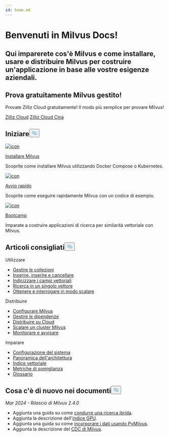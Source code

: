 ```yaml
---
id: home.md
---
```

<div class="doc-h1-wrapper">
<p><h1 class="title">
Benvenuti in Milvus Docs!</h1></p>
<p><h2 class="sub-title">
Qui imparerete cos'è Milvus e come installare, usare e distribuire Milvus per costruire un'applicazione in base alle vostre esigenze aziendali.</h2></p>
</div>
<div class="doc-home-promotion-wrapper">
  <div class="promotion-content">
    <h2 class="promotion-title">Prova gratuitamente Milvus gestito!</h2>
    <p class="promotion-desc">Provate Zilliz Cloud gratuitamente! Il modo più semplice per provare Milvus!</p>
  </div>
  <div class="cta-wrapper">
   <a class="cta-global" href="https://cloud.zilliz.com/signup">Zilliz Cloud</a> <a class="cta-cn" href="https://cloud.zilliz.com.cn/signup">Zilliz Cloud Cina</a></div>
</div>
<h2 id="Get-Started" class="common-anchor-header">Iniziare<button data-href="#Get-Started" class="anchor-icon" translate="no">
      <svg translate="no"
        aria-hidden="true"
        focusable="false"
        height="20"
        version="1.1"
        viewBox="0 0 16 16"
        width="16"
      >
        <path
          fill="#0092E4"
          fill-rule="evenodd"
          d="M4 9h1v1H4c-1.5 0-3-1.69-3-3.5S2.55 3 4 3h4c1.45 0 3 1.69 3 3.5 0 1.41-.91 2.72-2 3.25V8.59c.58-.45 1-1.27 1-2.09C10 5.22 8.98 4 8 4H4c-.98 0-2 1.22-2 2.5S3 9 4 9zm9-3h-1v1h1c1 0 2 1.22 2 2.5S13.98 12 13 12H9c-.98 0-2-1.22-2-2.5 0-.83.42-1.64 1-2.09V6.25c-1.09.53-2 1.84-2 3.25C6 11.31 7.55 13 9 13h4c1.45 0 3-1.69 3-3.5S14.5 6 13 6z"
        ></path>
      </svg>
    </button></h2><div class="card-wrapper">
<div class="start_card_container">
  
   <a href="/docs/it/v2.4.x/install_standalone-docker.md"> <img translate="no" src="/docs/v2.4.x/assets/home_install.svg" alt="icon" />
   </a> <a href="/docs/it/v2.4.x/install_standalone-docker.md"> <p class="link-btn">Installare Milvus</p> </a><p>Scoprite come installare Milvus utilizzando Docker Compose o Kubernetes.</p>
</div>
<div class="start_card_container">
  
   <a href="/docs/it/v2.4.x/quickstart.md"> <img translate="no" src="/docs/v2.4.x/assets/home_quick_start.svg" alt="icon" />
   </a> <a href="/docs/it/v2.4.x/quickstart.md"> <p class="link-btn">Avvio rapido</p> </a><p>Scoprite come eseguire rapidamente Milvus con un codice di esempio.</p>
</div>
<div class="start_card_container">
  
   <a href="/bootcamp"> <img translate="no" src="/docs/v2.4.x/assets/home_bootcamp.svg" alt="icon" />
   </a> <a href="/bootcamp"> <p class="link-btn">Bootcamp</p> </a><p>
  Imparate a costruire applicazioni di ricerca per similarità vettoriale con Milvus.  </p>
</div>
</div>
<h2 id="Recommended-articles" class="common-anchor-header">Articoli consigliati<button data-href="#Recommended-articles" class="anchor-icon" translate="no">
      <svg translate="no"
        aria-hidden="true"
        focusable="false"
        height="20"
        version="1.1"
        viewBox="0 0 16 16"
        width="16"
      >
        <path
          fill="#0092E4"
          fill-rule="evenodd"
          d="M4 9h1v1H4c-1.5 0-3-1.69-3-3.5S2.55 3 4 3h4c1.45 0 3 1.69 3 3.5 0 1.41-.91 2.72-2 3.25V8.59c.58-.45 1-1.27 1-2.09C10 5.22 8.98 4 8 4H4c-.98 0-2 1.22-2 2.5S3 9 4 9zm9-3h-1v1h1c1 0 2 1.22 2 2.5S13.98 12 13 12H9c-.98 0-2-1.22-2-2.5 0-.83.42-1.64 1-2.09V6.25c-1.09.53-2 1.84-2 3.25C6 11.31 7.55 13 9 13h4c1.45 0 3-1.69 3-3.5S14.5 6 13 6z"
        ></path>
      </svg>
    </button></h2><div class="doc-home-recommend-section">
<div class="recomment-item">
  <p>Utilizzare</p>
<ul>
<li><a href="/docs/it/v2.4.x/manage-collections.md">Gestire le collezioni</a></li>
<li><a href="/docs/it/v2.4.x/insert-update-delete.md">Inserire, inserire e cancellare</a></li>
<li><a href="/docs/it/v2.4.x/index-vector-fields.md">Indicizzare i campi vettoriali</a></li>
<li><a href="/docs/it/v2.4.x/single-vector-search.md">Ricerca in un singolo vettore</a></li>
<li><a href="/docs/it/v2.4.x/get-and-scalar-query.md">Ottenere e interrogare in modo scalare</a></li>
</ul>
</div>
<div class="recomment-item">
  <p>Distribuire</p>
<ul>
<li><a href="/docs/it/v2.4.x/configure-docker.md">Configurare Milvus</a></li>
<li><a href="/docs/it/v2.4.x/deploy_s3.md">Gestire le dipendenze</a></li>
<li><a href="/docs/it/v2.4.x/eks.md">Distribuire su Cloud</a></li>
<li><a href="/docs/it/v2.4.x/scaleout.md">Scalare un cluster Milvus</a></li>
<li><a href="/docs/it/v2.4.x/monitor_overview.md">Monitorare e avvisare</a></li>
</ul>
</div>
<div class="recomment-item">
  <p>Imparare</p>
<ul>
<li><a href="/docs/it/v2.4.x/system_configuration.md">Configurazione del sistema</a></li>
<li><a href="/docs/it/v2.4.x/architecture_overview.md">Panoramica dell'architettura</a></li>
<li><a href="/docs/it/v2.4.x/index.md">Indice vettoriale</a></li>
<li><a href="/docs/it/v2.4.x/metric.md">Metriche di somiglianza</a></li>
<li><a href="/docs/it/v2.4.x/glossary.md">Glossario</a></li>
</ul>
</div>
</div>
<div class="doc-home-what-is-new">
<h2 id="Whats-new-in-docs" class="common-anchor-header">Cosa c'è di nuovo nei documenti<button data-href="#Whats-new-in-docs" class="anchor-icon" translate="no">
      <svg translate="no"
        aria-hidden="true"
        focusable="false"
        height="20"
        version="1.1"
        viewBox="0 0 16 16"
        width="16"
      >
        <path
          fill="#0092E4"
          fill-rule="evenodd"
          d="M4 9h1v1H4c-1.5 0-3-1.69-3-3.5S2.55 3 4 3h4c1.45 0 3 1.69 3 3.5 0 1.41-.91 2.72-2 3.25V8.59c.58-.45 1-1.27 1-2.09C10 5.22 8.98 4 8 4H4c-.98 0-2 1.22-2 2.5S3 9 4 9zm9-3h-1v1h1c1 0 2 1.22 2 2.5S13.98 12 13 12H9c-.98 0-2-1.22-2-2.5 0-.83.42-1.64 1-2.09V6.25c-1.09.53-2 1.84-2 3.25C6 11.31 7.55 13 9 13h4c1.45 0 3-1.69 3-3.5S14.5 6 13 6z"
        ></path>
      </svg>
    </button></h2><p><em>Mar 2024 - Rilascio di Milvus 2.4.0</em></p>
<ul>
<li>Aggiunta una guida su come <a href="/docs/it/v2.4.x/multi-vector-search.md">condurre una ricerca ibrida</a>.</li>
<li>Aggiunta la descrizione dell'<a href="/docs/it/v2.4.x/gpu_index.md">indice GPU</a>.</li>
<li>Aggiunta una guida su come <a href="/docs/it/v2.4.x/embeddings.md">incorporare i dati usando PyMilvus</a>.</li>
<li>Aggiunta la descrizione del <a href="/docs/it/v2.4.x/milvus-cdc-overview.md">CDC di Milvus</a>.</li>
</ul>
</div>
